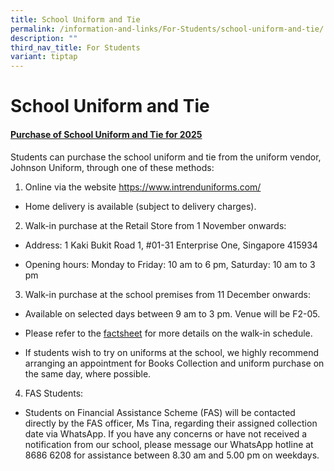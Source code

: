 ```yaml
---
title: School Uniform and Tie
permalink: /information-and-links/For-Students/school-uniform-and-tie/
description: ""
third_nav_title: For Students
variant: tiptap
---
```

<h1>School Uniform and Tie</h1>
<h4><strong><u>Purchase of School Uniform and Tie for 2025</u></strong></h4>
<p>Students can purchase the school uniform and tie from the uniform vendor,
Johnson Uniform, through one of these methods:</p>
<ol data-tight="true" class="tight">
<li>
<p>Online via the website <a href="https://www.intrenduniforms.com/" rel="noopener nofollow" target="_blank">https://www.intrenduniforms.com/</a>
</p>
</li>
</ol>
<ul data-tight="true" class="tight">
<li>
<p>Home delivery is available (subject to delivery charges).</p>
</li>
</ul>
<ol start="2" data-tight="true" class="tight">
<li>
<p>Walk-in purchase at the Retail Store from 1 November onwards:</p>
</li>
</ol>
<ul data-tight="true" class="tight">
<li>
<p>Address: 1 Kaki Bukit Road 1, #01-31 Enterprise One, Singapore 415934</p>
</li>
<li>
<p>Opening hours: Monday to Friday: 10 am to 6 pm, Saturday: 10 am to 3 pm</p>
</li>
</ul>
<ol start="3" data-tight="true" class="tight">
<li>
<p>Walk-in purchase at the school premises from 11 December onwards:</p>
</li>
</ol>
<ul data-tight="true" class="tight">
<li>
<p>Available on selected days between 9 am to 3 pm. Venue will be F2-05.</p>
</li>
<li>
<p>Please refer to the <a href="/files/Booklist/factsheet.pdf" rel="noopener noreferrer nofollow" target="_blank">factsheet</a> for more details on the
walk-in schedule.</p>
</li>
<li>
<p>If students wish to try on uniforms at the school, we highly recommend
arranging an appointment for Books Collection and uniform purchase on the
same day, where possible.</p>
</li>
</ul>
<ol start="4" data-tight="true" class="tight">
<li>
<p>FAS Students:</p>
</li>
</ol>
<ul data-tight="true" class="tight">
<li>
<p>Students on Financial Assistance Scheme (FAS) will be contacted directly
by the FAS officer, Ms Tina, regarding their assigned collection date via
WhatsApp. If you have any concerns or have not received a notification
from our school, please message our WhatsApp hotline at 8686 6208 for assistance
between 8.30 am and 5.00 pm on weekdays.</p>
</li>
</ul>
<p></p>